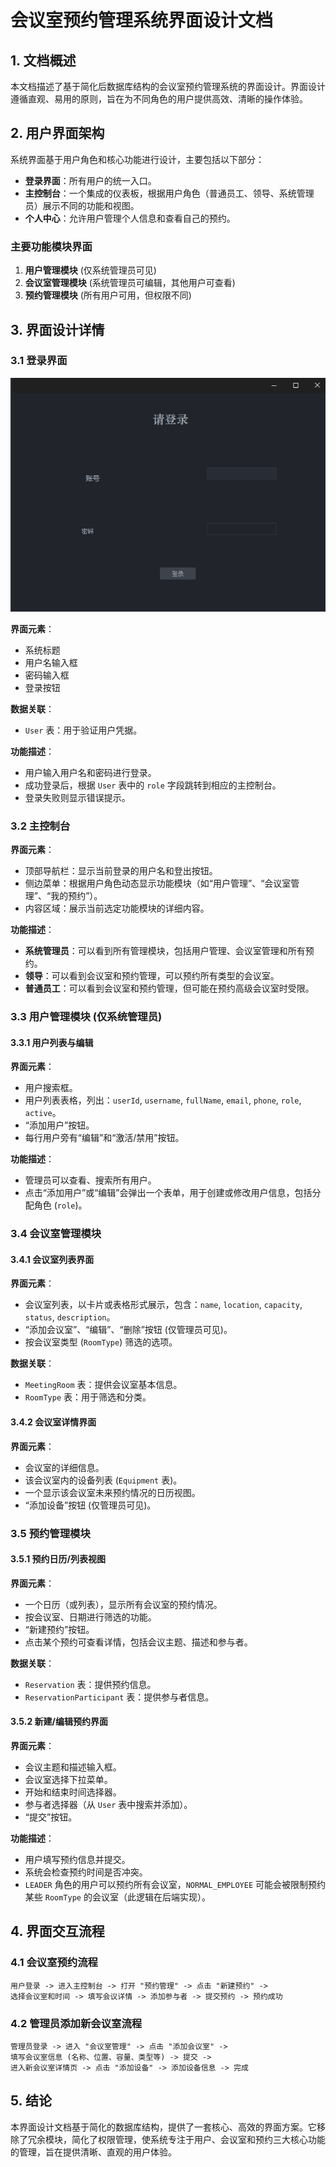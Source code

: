 # 会议室预约管理系统界面设计文档

## 1. 文档概述

本文档描述了基于简化后数据库结构的会议室预约管理系统的界面设计。界面设计遵循直观、易用的原则，旨在为不同角色的用户提供高效、清晰的操作体验。

## 2. 用户界面架构

系统界面基于用户角色和核心功能进行设计，主要包括以下部分：

- **登录界面**：所有用户的统一入口。
- **主控制台**：一个集成的仪表板，根据用户角色（普通员工、领导、系统管理员）展示不同的功能和视图。
- **个人中心**：允许用户管理个人信息和查看自己的预约。

### 主要功能模块界面
1.  **用户管理模块** (仅系统管理员可见)
2.  **会议室管理模块** (系统管理员可编辑，其他用户可查看)
3.  **预约管理模块** (所有用户可用，但权限不同)

## 3. 界面设计详情

### 3.1 登录界面

![登录界面示意图](.\image\img.png)

**界面元素**：
- 系统标题
- 用户名输入框
- 密码输入框
- 登录按钮

**数据关联**：
- `User` 表：用于验证用户凭据。

**功能描述**：
- 用户输入用户名和密码进行登录。
- 成功登录后，根据 `User` 表中的 `role` 字段跳转到相应的主控制台。
- 登录失败则显示错误提示。

### 3.2 主控制台

**界面元素**：
- 顶部导航栏：显示当前登录的用户名和登出按钮。
- 侧边菜单：根据用户角色动态显示功能模块（如“用户管理”、“会议室管理”、“我的预约”）。
- 内容区域：展示当前选定功能模块的详细内容。

**功能描述**：
- **系统管理员**：可以看到所有管理模块，包括用户管理、会议室管理和所有预约。
- **领导**：可以看到会议室和预约管理，可以预约所有类型的会议室。
- **普通员工**：可以看到会议室和预约管理，但可能在预约高级会议室时受限。

### 3.3 用户管理模块 (仅系统管理员)

#### 3.3.1 用户列表与编辑
**界面元素**：
- 用户搜索框。
- 用户列表表格，列出：`userId`, `username`, `fullName`, `email`, `phone`, `role`, `active`。
- “添加用户”按钮。
- 每行用户旁有“编辑”和“激活/禁用”按钮。

**功能描述**：
- 管理员可以查看、搜索所有用户。
- 点击“添加用户”或“编辑”会弹出一个表单，用于创建或修改用户信息，包括分配角色 (`role`)。

### 3.4 会议室管理模块

#### 3.4.1 会议室列表界面
**界面元素**：
- 会议室列表，以卡片或表格形式展示，包含：`name`, `location`, `capacity`, `status`, `description`。
- “添加会议室”、“编辑”、“删除”按钮 (仅管理员可见)。
- 按会议室类型 (`RoomType`) 筛选的选项。

**数据关联**：
- `MeetingRoom` 表：提供会议室基本信息。
- `RoomType` 表：用于筛选和分类。

#### 3.4.2 会议室详情界面
**界面元素**：
- 会议室的详细信息。
- 该会议室内的设备列表 (`Equipment` 表)。
- 一个显示该会议室未来预约情况的日历视图。
- “添加设备”按钮 (仅管理员可见)。

### 3.5 预约管理模块

#### 3.5.1 预约日历/列表视图
**界面元素**：
- 一个日历（或列表），显示所有会议室的预约情况。
- 按会议室、日期进行筛选的功能。
- “新建预约”按钮。
- 点击某个预约可查看详情，包括会议主题、描述和参与者。

**数据关联**：
- `Reservation` 表：提供预约信息。
- `ReservationParticipant` 表：提供参与者信息。

#### 3.5.2 新建/编辑预约界面
**界面元素**：
- 会议主题和描述输入框。
- 会议室选择下拉菜单。
- 开始和结束时间选择器。
- 参与者选择器（从 `User` 表中搜索并添加）。
- “提交”按钮。

**功能描述**：
- 用户填写预约信息并提交。
- 系统会检查预约时间是否冲突。
- `LEADER` 角色的用户可以预约所有会议室，`NORMAL_EMPLOYEE` 可能会被限制预约某些 `RoomType` 的会议室（此逻辑在后端实现）。

## 4. 界面交互流程

### 4.1 会议室预约流程

```
用户登录 -> 进入主控制台 -> 打开 "预约管理" -> 点击 "新建预约" -> 
选择会议室和时间 -> 填写会议详情 -> 添加参与者 -> 提交预约 -> 预约成功
```

### 4.2 管理员添加新会议室流程

```
管理员登录 -> 进入 "会议室管理" -> 点击 "添加会议室" -> 
填写会议室信息 (名称、位置、容量、类型等) -> 提交 -> 
进入新会议室详情页 -> 点击 "添加设备" -> 添加设备信息 -> 完成
```

## 5. 结论

本界面设计文档基于简化的数据库结构，提供了一套核心、高效的界面方案。它移除了冗余模块，简化了权限管理，使系统专注于用户、会议室和预约三大核心功能的管理，旨在提供清晰、直观的用户体验。
